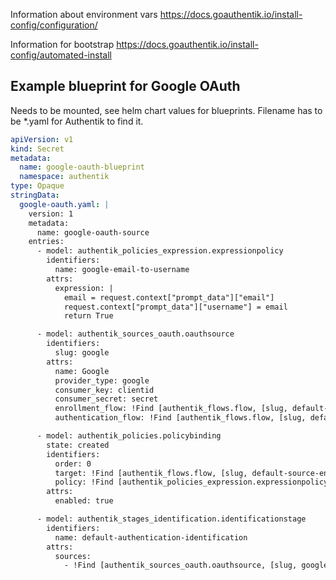 Information about environment vars
https://docs.goauthentik.io/install-config/configuration/

Information for bootstrap
https://docs.goauthentik.io/install-config/automated-install

## Example blueprint for Google OAuth
Needs to be mounted, see helm chart values for blueprints. Filename has to be \*.yaml for Authentik to find it.
```yaml
apiVersion: v1
kind: Secret
metadata:
  name: google-oauth-blueprint
  namespace: authentik
type: Opaque
stringData:
  google-oauth.yaml: |
    version: 1
    metadata:
      name: google-oauth-source
    entries:
      - model: authentik_policies_expression.expressionpolicy
        identifiers:
          name: google-email-to-username
        attrs:
          expression: |
            email = request.context["prompt_data"]["email"]
            request.context["prompt_data"]["username"] = email
            return True

      - model: authentik_sources_oauth.oauthsource
        identifiers:
          slug: google
        attrs:
          name: Google
          provider_type: google
          consumer_key: clientid
          consumer_secret: secret
          enrollment_flow: !Find [authentik_flows.flow, [slug, default-source-enrollment]]
          authentication_flow: !Find [authentik_flows.flow, [slug, default-authentication-flow]]

      - model: authentik_policies.policybinding
        state: created
        identifiers:
          order: 0
          target: !Find [authentik_flows.flow, [slug, default-source-enrollment]]
          policy: !Find [authentik_policies_expression.expressionpolicy, [name, google-email-to-username]]
        attrs:
          enabled: true

      - model: authentik_stages_identification.identificationstage
        identifiers:
          name: default-authentication-identification
        attrs:
          sources:
            - !Find [authentik_sources_oauth.oauthsource, [slug, google]]
```
